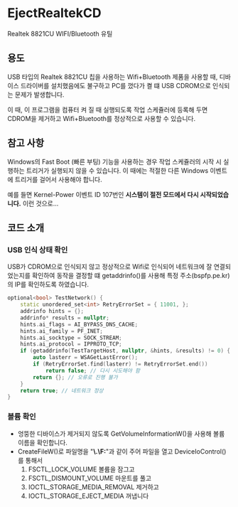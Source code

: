 # EjectRealtekCD
Realtek 8821CU WIFI/Bluetooth 유틸

## 용도
USB 타입의 Realtek 8821CU 칩을 사용하는 Wifi+Bluetooth 제품을 사용할 때, 디바이스 드라이버를 설치했음에도 불구하고 PC를 껐다가 켤 떄 USB CDROM으로 인식되는 문제가 발생합니다.

이 때, 이 프로그램을 컴퓨터 켜 질 때 실행되도록 작업 스케쥴러에 등록해 두면 CDROM을 제거하고 Wifi+Bluetooth를 정상적으로 사용할 수 있습니다.

## 참고 사항
Windows의 Fast Boot (빠른 부팅) 기능을 사용하는 경우
작업 스케쥴러의 시작 시 실행하는 트리거가 실행되지 않을 수 있습니다.
이 때에는 적절한 다른 Windows 이벤트에 트리거를 걸어서 사용해야 합니다.

예를 들면 Kernel-Power 이벤트 ID 107번인 **시스템이 절전 모드에서 다시 시작되었습니다.** 이런 것으로...

## 코드 소개

### USB 인식 상태 확인
USB가 CDROM으로 인식되지 않고 정상적으로 Wifi로 인식되어 네트워크에 잘 연결되었는지를 확인하여 동작을 결정할 떄 getaddrinfo()를 사용해 특정 주소(bspfp.pe.kr)의 IP를 확인하도록 하였습니다.
```cpp
optional<bool> TestNetwork() {
	static unordered_set<int> RetryErrorSet = { 11001, };
	addrinfo hints = {};
	addrinfo* results = nullptr;
	hints.ai_flags = AI_BYPASS_DNS_CACHE;
	hints.ai_family = PF_INET;
	hints.ai_socktype = SOCK_STREAM;
	hints.ai_protocol = IPPROTO_TCP;
	if (getaddrinfo(TestTargetHost, nullptr, &hints, &results) != 0) {
		auto lasterr = WSAGetLastError();
		if (RetryErrorSet.find(lasterr) != RetryErrorSet.end())
			return false; // 다시 시도해야 함
		return {}; // 오류로 진행 불가
	}
	return true; // 네트워크 정상
}
```

### 볼륨 확인
- 엉뚱한 디바이스가 제거되지 않도록 GetVolumeInformationW()을 사용해 볼륨 이름을 확인합니다.
- CreateFileW()로 파일명을 "**\\.\F:**"과 같이 주어 파일을 열고 DeviceIoControl()를 통해서
  1. FSCTL_LOCK_VOLUME 볼륨을 잠그고
  1. FSCTL_DISMOUNT_VOLUME 마운트를 풀고
  1. IOCTL_STORAGE_MEDIA_REMOVAL 제거하고
  1. IOCTL_STORAGE_EJECT_MEDIA 꺼냅니다